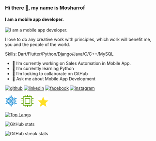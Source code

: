 ### Hi there 👋, my name is Mosharrof
#### I am a mobile app developer.
![I am a mobile app developer.](https://media.licdn.com/dms/image/D5616AQG0IymX0Fw8BA/profile-displaybackgroundimage-shrink_350_1400/0/1691941154777?e=1707955200&v=beta&t=-ZR_BwV_M8CGgADMX7ZXriMO9nKBebgYyC_4EuiEl58)

I love to do any creative work with principles, which work will benefit me, you and the people of the world.

Skills: Dart/Flutter/Python/Django/Java/C/C++/MySQL

- 🔭 I’m currently working on Sales Automation in Mobile App. 
- 🌱 I’m currently learning Python 
- 👯 I’m looking to collaborate on GitHub 
- 💬 Ask me about Mobile App Development 


[<img src='https://cdn.jsdelivr.net/npm/simple-icons@3.0.1/icons/github.svg' alt='github' height='40'>](https://github.com/Mosharrof1994)  [<img src='https://cdn.jsdelivr.net/npm/simple-icons@3.0.1/icons/linkedin.svg' alt='linkedin' height='40'>](https://www.linkedin.com/in/https://www.linkedin.com/in/mosharrofhossain//)  [<img src='https://cdn.jsdelivr.net/npm/simple-icons@3.0.1/icons/facebook.svg' alt='facebook' height='40'>](https://www.facebook.com/https://www.facebook.com/Mosharrof.IT)  [<img src='https://cdn.jsdelivr.net/npm/simple-icons@3.0.1/icons/instagram.svg' alt='instagram' height='40'>](https://www.instagram.com/https://www.instagram.com/mosharrof_hossain_mh//)  

<a href='https://archiveprogram.github.com/'><img src='https://raw.githubusercontent.com/acervenky/animated-github-badges/master/assets/acbadge.gif' width='40' height='40'></a> <a href='https://docs.github.com/en/developers'><img src='https://raw.githubusercontent.com/acervenky/animated-github-badges/master/assets/devbadge.gif' width='40' height='40'></a> <a href='https://stars.github.com/'><img src='https://raw.githubusercontent.com/acervenky/animated-github-badges/master/assets/starbadge.gif' width='35' height='35'></a> 

[![Top Langs](https://github-readme-stats.vercel.app/api/top-langs/?username=Mosharrof1994)](https://github.com/anuraghazra/github-readme-stats)

![GitHub stats](https://github-readme-stats.vercel.app/api?username=Mosharrof1994&show_icons=true)  

![GitHub streak stats](https://streak-stats.demolab.com/?user=Mosharrof1994)  

